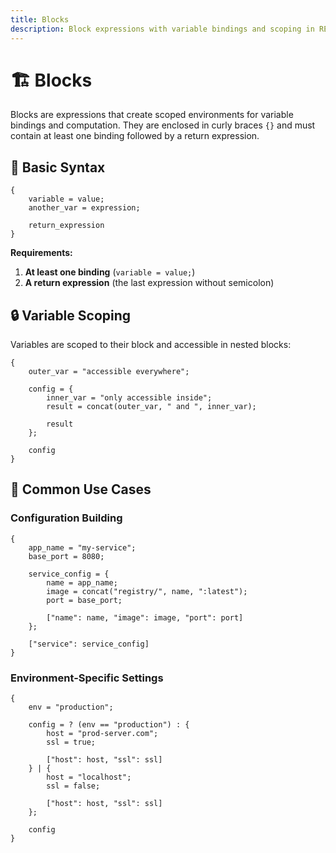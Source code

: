 ```yaml
---
title: Blocks
description: Block expressions with variable bindings and scoping in RESL
---
```


# 🏗️ Blocks

Blocks are expressions that create scoped environments for variable bindings and computation. They are enclosed in curly braces `{}` and must contain at least one binding followed by a return expression.

## 📝 Basic Syntax

```resl
{
    variable = value;
    another_var = expression;

    return_expression
}
```

**Requirements:**

1. **At least one binding** (`variable = value;`)
2. **A return expression** (the last expression without semicolon)

## 🔒 Variable Scoping

Variables are scoped to their block and accessible in nested blocks:

```resl
{
    outer_var = "accessible everywhere";

    config = {
        inner_var = "only accessible inside";
        result = concat(outer_var, " and ", inner_var);

        result
    };

    config
}
```

## 🎯 Common Use Cases

### Configuration Building

```resl
{
    app_name = "my-service";
    base_port = 8080;

    service_config = {
        name = app_name;
        image = concat("registry/", name, ":latest");
        port = base_port;

        ["name": name, "image": image, "port": port]
    };

    ["service": service_config]
}
```

### Environment-Specific Settings

```resl
{
    env = "production";

    config = ? (env == "production") : {
        host = "prod-server.com";
        ssl = true;

        ["host": host, "ssl": ssl]
    } | {
        host = "localhost";
        ssl = false;

        ["host": host, "ssl": ssl]
    };

    config
}
```
